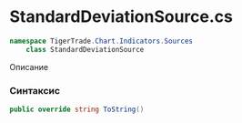 
# StandardDeviationSource.cs
```csharp
namespace TigerTrade.Chart.Indicators.Sources  
    class StandardDeviationSource
```

Описание

### Синтаксис
```csharp
public override string ToString()
```


                    
                    